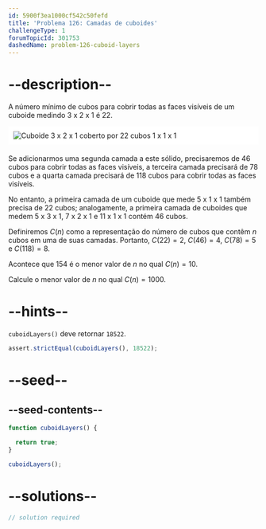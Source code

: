 ```yaml
---
id: 5900f3ea1000cf542c50fefd
title: 'Problema 126: Camadas de cuboides'
challengeType: 1
forumTopicId: 301753
dashedName: problem-126-cuboid-layers
---
```


# --description--

A número mínimo de cubos para cobrir todas as faces visíveis de um cuboide medindo 3 x 2 x 1 é 22.

<img alt="Cuboide 3 x 2 x 1 coberto por 22 cubos 1 x 1 x 1" src="https://cdn.freecodecamp.org/curriculum/project-euler/cuboid-layers.png" style="background-color: white; padding: 10px; display: block; margin-right: auto; margin-left: auto; margin-bottom: 1.2rem;" />

Se adicionarmos uma segunda camada a este sólido, precisaremos de 46 cubos para cobrir todas as faces visíveis, a terceira camada precisará de 78 cubos e a quarta camada precisará de 118 cubos para cobrir todas as faces visíveis.

No entanto, a primeira camada de um cuboide que mede 5 x 1 x 1 também precisa de 22 cubos; analogamente, a primeira camada de cuboides que medem 5 x 3 x 1, 7 x 2 x 1 e 11 x 1 x 1 contém 46 cubos.

Definiremos $C(n)$ como a representação do número de cubos que contêm $n$ cubos em uma de suas camadas. Portanto, $C(22) = 2$, $C(46) = 4$, $C(78) = 5$ e $C(118) = 8$.

Acontece que 154 é o menor valor de $n$ no qual $C(n) = 10$.

Calcule o menor valor de $n$ no qual $C(n) = 1000$.

# --hints--

`cuboidLayers()` deve retornar `18522`.

```js
assert.strictEqual(cuboidLayers(), 18522);
```

# --seed--

## --seed-contents--

```js
function cuboidLayers() {

  return true;
}

cuboidLayers();
```

# --solutions--

```js
// solution required
```
